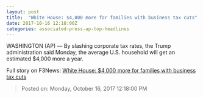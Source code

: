 ```yaml
---
layout: post
title:  "White House: $4,000 more for families with business tax cuts"
date: 2017-10-16 12:18:00Z
categories: associated-press-ap-top-headlines
---
```


WASHINGTON (AP) — By slashing corporate tax rates, the Trump administration said Monday, the average U.S. household will get an estimated $4,000 more a year.


Full story on F3News: [White House: $4,000 more for families with business tax cuts](http://www.f3nws.com/n/2ajzrC)

> Posted on: Monday, October 16, 2017 12:18:00 PM
